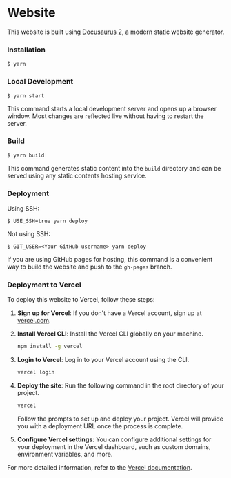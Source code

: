 # Website

This website is built using [Docusaurus 2](https://docusaurus.io/), a modern static website generator.

### Installation

```
$ yarn
```

### Local Development

```
$ yarn start
```

This command starts a local development server and opens up a browser window. Most changes are reflected live without having to restart the server.

### Build

```
$ yarn build
```

This command generates static content into the `build` directory and can be served using any static contents hosting service.

### Deployment

Using SSH:

```
$ USE_SSH=true yarn deploy
```

Not using SSH:

```
$ GIT_USER=<Your GitHub username> yarn deploy
```

If you are using GitHub pages for hosting, this command is a convenient way to build the website and push to the `gh-pages` branch.

### Deployment to Vercel

To deploy this website to Vercel, follow these steps:

1. **Sign up for Vercel**: If you don't have a Vercel account, sign up at [vercel.com](https://vercel.com/).

2. **Install Vercel CLI**: Install the Vercel CLI globally on your machine.

   ```sh
   npm install -g vercel
   ```

3. **Login to Vercel**: Log in to your Vercel account using the CLI.

   ```sh
   vercel login
   ```

4. **Deploy the site**: Run the following command in the root directory of your project.

   ```sh
   vercel
   ```

   Follow the prompts to set up and deploy your project. Vercel will provide you with a deployment URL once the process is complete.

5. **Configure Vercel settings**: You can configure additional settings for your deployment in the Vercel dashboard, such as custom domains, environment variables, and more.

For more detailed information, refer to the [Vercel documentation](https://vercel.com/docs).
